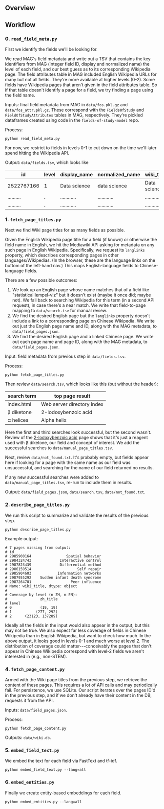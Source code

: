 ## Overview

## Workflow

### 0. `read_field_meta.py`

First we identify the fields we'll be looking for.

We read MAG's field metadata and write out a TSV that contains the key identifiers from MAG (integer field ID, display
and normalized name) the level of each field, and our best guess as to its corresponding Wikipedia page. The field
attributes table in MAG included English Wikipedia URLs for many but not all fields. They're more available at higher
levels (0-2). Some fields have Wikipedia pages that aren't given in the field attributes table. So if that table doesn't
identify a page for a field, we try finding a page using the field name.

Inputs: final field metadata from MAG in `data/fos.pkl.gz` and `data/fos_attr.pkl.gz`. These correspond with
the `FieldsOfStudy` and `FieldOfStudyAttributes` tables in MAG, respectively. They're pickled dataframes created using
code in the `fields-of-study-model` repo.

Process:

```shell
python read_field_meta.py
```

For now, we restrict to fields in levels 0-1 to cut down on the time we'll later spend hitting the Wikipedia API.

Output: `data/fields.tsv`, which looks like

| id         | level | display_name | normalized_name | wiki_title   |
| ---------- | ----- | ------------ | --------------- | ------------ |
| 2522767166 |     1 | Data science | data science    | Data science |
| .......... |     . | ............ | ............    | ............ |
| .......... |     . | ............ | ............    | ............ |

### 1. `fetch_page_titles.py`

Next we find Wiki page titles for as many fields as possible.

Given the English Wikipedia page title for a field (if known) or otherwise the field name in English, we hit the
Mediawiki API asking for metadata on any such page in English Wikipedia. Specifically, we request its `langlinks`
property, which describes corresponding pages in other languages/Wikipedias. (In the browser, these are the language
links on the bottom of the left-hand nav.) This maps English-language fields to Chinese-language fields.

There are a few possible outcomes:

1. We look up an English page whose name matches that of a field like "statistical lempel-viz" but it doesn't exist
   (maybe it once did; maybe not). We fall back to searching Wikipedia for this term (in a second API request), in case
   there's a near match. We write that field-to-page mapping to `data/search.tsv` for manual review.
2. We find the desired English page but the `langlinks` property doesn't include a link to a corresponding page on
   Chinese Wikipedia. We write out just the English page name and ID, along with the MAG metadata, to
   `data/field_pages.json`.
3. We find the desired English page and a linked Chinese page. We write out each page name and page ID, along with the
   MAG metadata, to `data/field_pages.json`.

Input: field metadata from previous step in `data/fields.tsv`.

Process:

```shell
python fetch_page_titles.py
```

Then review `data/search.tsv`, which looks like this (but without the header):

| search term | top page result           |
|------------|----------------------------|
| index.html | Web server directory index |
| β diketone | 2-Iodoxybenzoic acid       |
| α helices  | Alpha helix                |

Here the first and third searches look successful, but the second wasn't. Review of
the [2-Iodoxybenzoic acid](https://en.wikipedia.org/wiki/2-Iodoxybenzoic_acid#Oxidation_of_%CE%B2-hydroxyketones_to_%CE%B2-diketones)
page shows that it's just a reagent used with β diketone, our field and concept of interest. We add the successful
searches to `data/manual_page_titles.tsv`.

Next, review `data/not_found.txt`. It's probably empty, but fields appear here if looking for a page with the same name
as our field was unsuccessful, and searching for the name of our field returned no results.

If any new successful searches were added to `data/manual_page_titles.tsv`, re-run to include them in results.

Output: `data/field_pages.json`, `data/search.tsv`, `data/not_found.txt`.

### 2. `describe_page_titles.py`

We run this script to summarize and validate the results of the previous step.

```shell
python describe_page_titles.py
```

Example output:

```shell
# 7 pages missing from output:
# id
# 2985900164                Spatial behavior
# 2984324743             Interactive control
# 2987823439             Differential method
# 2986150514                     Self repair
# 2985904603            Information networks
# 2987955292    Sudden infant death syndrome
# 2987264701                  Peer influence
# Name: wiki_title, dtype: object
# 
# Coverage by level (n ZH, n EN):
#               zh_title
# level                 
# 0             (19, 19)
# 1           (277, 292)
# 2      (23123, 137289)
```

Ideally all the fields in the input would also appear in the output, but this may not be true. We also expect far less
coverage of fields in Chinese Wikipedia than in English Wikipedia, but want to check how much. In the above output, it
looks good in levels 0-1 and much worse at level 2. The distribution of coverage could matter---conceivably the pages
that don't appear in Chinese Wikipedia correspond with level-2 fields we aren't interested in (e.g., non-STEM).

### 4. `fetch_page_content.py`

Armed with the Wiki page titles from the previous step, we retrieve the content of these pages. This requires a lot of
API calls and may periodically fail. For persistence, we use SQLite. Our script iterates over the pages ID'd in the
previous step, and if we don't already have their content in the DB, requests it from the API.

Inputs: `data/field_pages.json`.

Process:

```shell
python fetch_page_content.py
```

Outputs: `data/wiki.db`.

### 5. `embed_field_text.py`

We embed the text for each field via FastText and tf-idf.

```shell
python embed_field_text.py --lang=all
```

### 6. `embed_entities.py`

Finally we create entity-based embeddings for each field.

```shell
python embed_entities.py --lang=all
```
